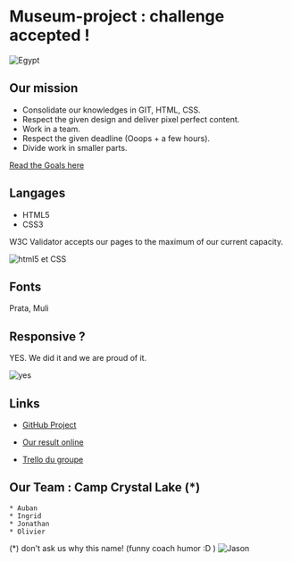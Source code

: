 # Museum-project : challenge accepted !


![Egypt](https://github.com/becodeorg/LIE-Hamilton-4.25/blob/master/01-main-course/01-the-field/04-html-css/03-client-project/resources/dark-logo.png?raw=true)


## Our mission

  *  Consolidate our knowledges in GIT, HTML, CSS.
  *  Respect the given design and deliver pixel perfect content.
  *  Work in a team.
  *  Respect the given deadline (Ooops + a few hours).
  *  Divide work in smaller parts.

[Read the Goals here](https://github.com/becodeorg/LIE-Hamilton-4.25/tree/master/01-main-course/01-the-field/04-html-css/03-client-project)



## Langages

+ HTML5
+ CSS3

W3C Validator accepts our pages to the maximum of our current capacity.

![html5 et CSS](https://i2.wp.com/www.macbed.com/wp-content/uploads/2020/05/486712.png?w=256&ssl=1)



## Fonts

Prata, Muli



## Responsive ?

YES. We did it and we are proud of it.

![yes](https://i.imgflip.com/4j9t1l.jpg)



## Links 

 * [GitHub Project](https://github.com/becodeorg/LIE-Hamilton-4.25/tree/master/01-main-course/01-the-field/04-html-css/03-client-project)

 * [Our result online](https://aubanyx.github.io/museum-project)

 * [Trello du groupe](https://trello.com/b/oThpdeGz/museem-project) 



## Our Team : Camp Crystal Lake (*)
    * Auban
    * Ingrid
    * Jonathan
    * Olivier

(*) don't ask us why this name! (funny coach humor :D )
![Jason](https://www.jjsphere.com/wp-content/uploads/2019/09/jjsphere_culture-cinema_selection-top-5-film-epouvante-horreur_vendredi-13.jpg)

